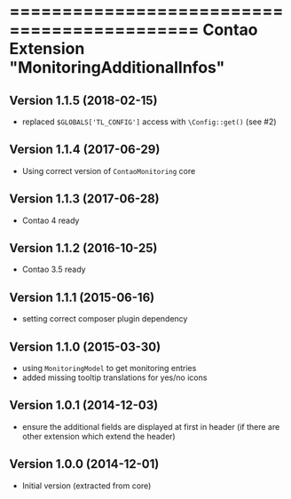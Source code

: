 ============================================
Contao Extension "MonitoringAdditionalInfos"
============================================

Version 1.1.5 (2018-02-15)
--------------------------
- replaced `$GLOBALS['TL_CONFIG']` access with `\Config::get()` (see #2)

Version 1.1.4 (2017-06-29)
--------------------------
- Using correct version of `ContaoMonitoring` core

Version 1.1.3 (2017-06-28)
--------------------------
- Contao 4 ready

Version 1.1.2 (2016-10-25)
--------------------------
- Contao 3.5 ready

Version 1.1.1 (2015-06-16)
--------------------------
- setting correct composer plugin dependency

Version 1.1.0 (2015-03-30)
--------------------------
- using `MonitoringModel` to get monitoring entries
- added missing tooltip translations for yes/no icons

Version 1.0.1 (2014-12-03)
--------------------------
- ensure the additional fields are displayed at first in header (if there are other extension which extend the header)

Version 1.0.0 (2014-12-01)
--------------------------
- Initial version (extracted from core)